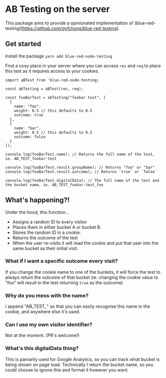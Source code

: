 # AB Testing on the server
This package aims to provide a opinionated implementation of (blue-red-testing)[https://github.com/gyfchong/blue-red-testing].

## Get started

Install the package
`yarn add blue-red-node-testing`

Find a cosy place in your server where you can access `res` and `req` to place this test as it requires access to your cookies.
```
import aBTest from 'blue-red-node-testing;

const abTesting = aBTest(res, req);

const fooBarTest = abTesting("foobar test", [
  {
    name: "foo",
    weight: 0.5 // this defaults to 0.5
    outcome: true
  },
  {
    name: "bar",
    weight: 0.5 // this defaults to 0.5
    outcome: false
  }
]);

console.log(fooBarTest.name); // Returns the full name of the test, ie. AB_TEST_foobar-test

console.log(fooBarTest.result.groupName); // Returns "foo" or "bar"
console.log(fooBarTest.result.outcome); // Returns `true` or `false`

console.log(fooBarTest.digitalData); // The full name of the test and the bucket name, ie. AB_TEST_foobar-test_foo
```

## What's happening?!
Under the hood, this function...
* Assigns a random ID to every visitor
* Places them in either bucket A or bucket B.
* Stores the random ID in a cookie.
* Returns the outcome of the test
* When the user re-visits it will read the cookie and put that user into the same bucket as their initial visit.

### What if I want a specific outcome every visit?
If you change the cookie name to one of the buckets, it will force the test to always return the outcome of that bucket (ie. changing the cookie value to "foo" will result in the test returning `true` as the outcome)

### Why do you mess with the name?
I append "AB_TEST_" so that you can easily recognise this name in the cookie, and anywhere else it's used.

### Can I use my own visitor identifier?
Not at the moment. (PR's welcome!)

### What's this digitalData thing?
This is pamarily used for Google Analytics, so you can track what bucket is being shown on page load. Technically I return the bucket name, so you could choose to ignore this and format it however you want.